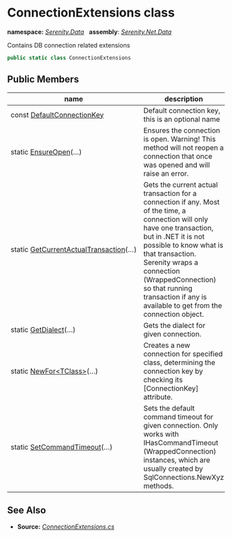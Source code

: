 # ConnectionExtensions class
**namespace:** *[Serenity.Data](../README.md#serenity.data-namespace)*   **assembly**: *[Serenity.Net.Data](../README.md)*

Contains DB connection related extensions

```csharp
public static class ConnectionExtensions
```

## Public Members

| name | description |
| --- | --- |
| const [DefaultConnectionKey](ConnectionExtensions/DefaultConnectionKey.md) | Default connection key, this is an optional name |
| static [EnsureOpen](ConnectionExtensions/EnsureOpen.md)(…) | Ensures the connection is open. Warning! This method will not reopen a connection that once was opened and will raise an error. |
| static [GetCurrentActualTransaction](ConnectionExtensions/GetCurrentActualTransaction.md)(…) | Gets the current actual transaction for a connection if any. Most of the time, a connection will only have one transaction, but in .NET it is not possible to know what is that transaction. Serenity wraps a connection (WrappedConnection) so that running transaction if any is available to get from the connection object. |
| static [GetDialect](ConnectionExtensions/GetDialect.md)(…) | Gets the dialect for given connection. |
| static [NewFor&lt;TClass&gt;](ConnectionExtensions/NewFor.md)(…) | Creates a new connection for specified class, determining the connection key by checking its [ConnectionKey] attribute. |
| static [SetCommandTimeout](ConnectionExtensions/SetCommandTimeout.md)(…) | Sets the default command timeout for given connection. Only works with IHasCommandTimeout (WrappedConnection) instances, which are usually created by SqlConnections.NewXyz methods. |

## See Also

* **Source:** *[ConnectionExtensions.cs](https://github.com/serenity-is/Serenity/blob/master/src/Serenity.Net.Data/Connections/ConnectionExtensions.cs)*